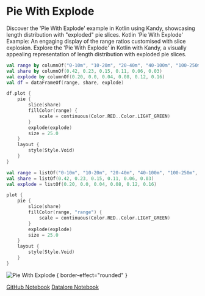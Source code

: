# Pie With Explode

<web-summary>
Discover the 'Pie With Explode' example in Kotlin using Kandy, showcasing length distribution with "exploded" pie slices.
</web-summary>

<card-summary>
Kotlin 'Pie With Explode' Example: An engaging display of the range ratios
customised with slice explosion.
</card-summary>

<link-summary>
Explore the 'Pie With Explode' in Kotlin with Kandy, a visually appealing representation of
length distribution with exploded pie slices.
</link-summary>

<!---IMPORT org.jetbrains.kotlinx.kandy.letsplot.samples.Pie-->

<!---FUN pie_explode-->
<tabs>
<tab title="Dataframe">

```kotlin
val range by columnOf("0-10m", "10-20m", "20-40m", "40-100m", "100-250m", ">250m",)
val share by columnOf(0.42, 0.23, 0.15, 0.11, 0.06, 0.03)
val explode by columnOf(0.20, 0.0, 0.04, 0.08, 0.12, 0.16)
val df = dataFrameOf(range, share, explode)

df.plot {
    pie {
        slice(share)
        fillColor(range) {
            scale = continuous(Color.RED..Color.LIGHT_GREEN)
        }
        explode(explode)
        size = 25.0
    }
    layout {
        style(Style.Void)
    }
}
```

</tab>
<tab title="Collections">

```kotlin
val range = listOf("0-10m", "10-20m", "20-40m", "40-100m", "100-250m", ">250m",)
val share = listOf(0.42, 0.23, 0.15, 0.11, 0.06, 0.03)
val explode = listOf(0.20, 0.0, 0.04, 0.08, 0.12, 0.16)

plot {
    pie {
        slice(share)
        fillColor(range, "range") {
            scale = continuous(Color.RED..Color.LIGHT_GREEN)
        }
        explode(explode)
        size = 25.0
    }
    layout {
        style(Style.Void)
    }
}
```

</tab></tabs>
<!---END-->

![Pie With Explode](pie_explode.svg) { border-effect="rounded" }

<seealso style="cards">
       <category ref="example-ktnb">
           <a href="https://github.com/Kotlin/kandy/blob/main/examples/notebooks/lets-plot/samples/pie/pie_explode.ipynb" summary="View the notebook on our GitHub repository">GitHub Notebook</a>
           <a href="https://datalore.jetbrains.com/report/static/KQKedA4jDrKu63O53gEN0z/EZKM8SiaqlSJMoMfdsYUib" summary="Experiment with this example on Datalore">Datalore Notebook</a>
       </category>
</seealso>
